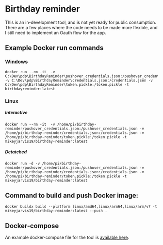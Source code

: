 # Birthday reminder
This is an in-development tool, and is not yet ready for public consumption. There are a few places where the code needs to be made more flexible, and I still need to implement an Oauth flow for the app.  

## Example Docker run commands
### Windows
```
docker run --rm -it  -v C:\Dev\pdp\BirthdayReminder\pushover_credentials.json:/pushover_credentials.json -v C:\Dev\pdp\BirthdayReminder\credentials.json:/credentials.json -v C:\Dev\pdp\BirthdayReminder\token.pickle:/token.pickle -t birthdayreminder:latest
```

### Linux
##### Interactive
```
docker run --rm -it  -v /home/pi/birthday-reminder/pushover_credentials.json:/pushover_credentials.json -v /home/pi/birthday-reminder/credentials.json:/credentials.json -v /home/pi/birthday-reminder/token.pickle:/token.pickle -t mikeyjarvis19/birthday-reminder:latest
```
##### Detatched
```
docker run -d -v /home/pi/birthday-reminder/pushover_credentials.json:/pushover_credentials.json -v /home/pi/birthday-reminder/credentials.json:/credentials.json -v /home/pi/birthday-reminder/token.pickle:/token.pickle -t mikeyjarvis19/birthday-reminder:latest
```

## Command to build and push Docker image:
```
docker buildx build --platform linux/amd64,linux/arm64,linux/arm/v7 -t mikeyjarvis19/birthday-reminder:latest --push .
```

## Docker-compose
An example docker-compose file for the tool is [available here](https://github.com/mikeyjarvis19/birthday-reminder/blob/master/docker-compose.yml).
